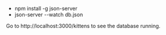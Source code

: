 - npm install -g json-server
- json-server --watch db.json

Go to http://localhost:3000/kittens to see the database running.
